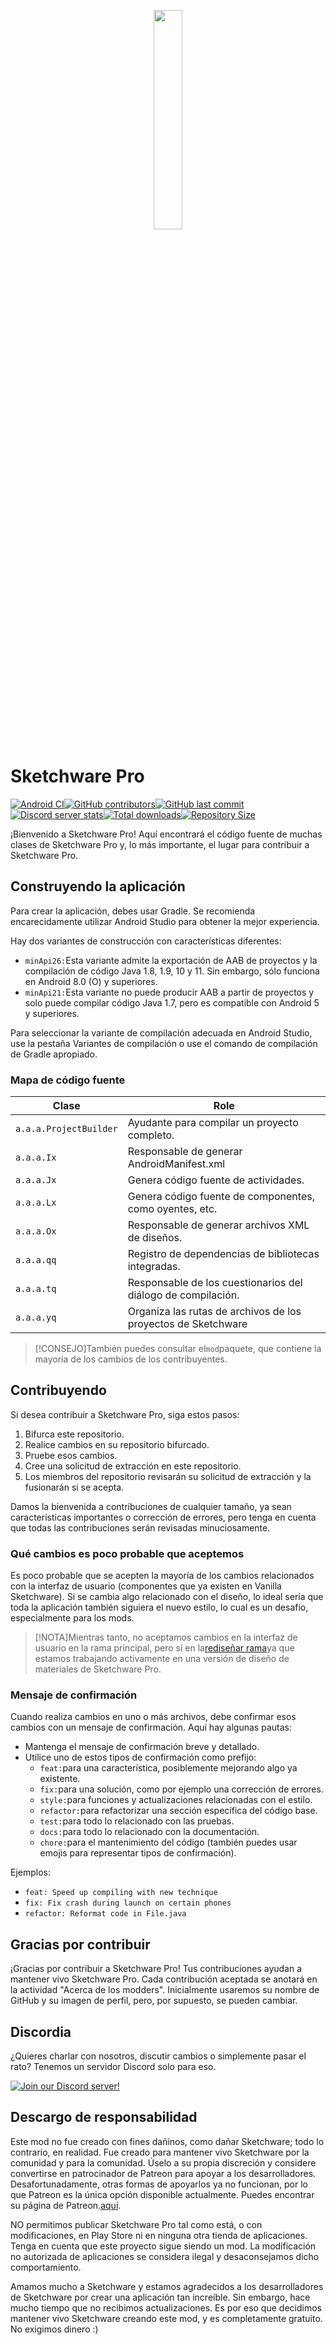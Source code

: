 <p align="center">
  <img src="assets/Sketchware-Pro.png" style="width: 30%;" />
</p>

# Sketchware Pro

[![Android CI](https://github.com/ROSPDK/SketchwareFu/actions/workflows/android.yml/badge.svg)](https://github.com/ROSPDK/SketchwareFu/actions/workflows/android.yml)[![GitHub contributors](https://img.shields.io/github/contributors/Sketchware-Pro/Sketchware-Pro)](https://github.com/Sketchware-Pro/Sketchware-Pro/graphs/contributors)[![GitHub last commit](https://img.shields.io/github/last-commit/Sketchware-Pro/Sketchware-Pro)](https://github.com/Sketchware-Pro/Sketchware-Pro/commits/)[![Discord server stats](https://img.shields.io/discord/790686719753846785)](http://discord.gg/kq39yhT4rX)[![Total downloads](https://img.shields.io/github/downloads/Sketchware-Pro/Sketchware-Pro/total)](https://github.com/Sketchware-Pro/Sketchware-Pro/releases)[![Repository Size](https://img.shields.io/github/repo-size/Sketchware-Pro/Sketchware-Pro)](https://github.com/Sketchware-Pro/Sketchware-Pro)

¡Bienvenido a Sketchware Pro! Aquí encontrará el código fuente de muchas clases de Sketchware Pro y, lo más importante, el lugar para contribuir a Sketchware Pro.

## Construyendo la aplicación

Para crear la aplicación, debes usar Gradle. Se recomienda encarecidamente utilizar Android Studio para obtener la mejor experiencia.

Hay dos variantes de construcción con características diferentes:

-   `minApi26:`Esta variante admite la exportación de AAB de proyectos y la compilación de código Java 1.8, 1.9, 10 y 11. Sin embargo, sólo funciona en Android 8.0 (O) y superiores.
-   `minApi21:`Esta variante no puede producir AAB a partir de proyectos y solo puede compilar código Java 1.7, pero es compatible con Android 5 y superiores.

Para seleccionar la variante de compilación adecuada en Android Studio, use la pestaña Variantes de compilación o use el comando de compilación de Gradle apropiado.

### Mapa de código fuente

| Clase                  | Role                                                          |
| ---------------------- | ------------------------------------------------------------- |
| `a.a.a.ProjectBuilder` | Ayudante para compilar un proyecto completo.                  |
| `a.a.a.Ix`             | Responsable de generar AndroidManifest.xml                    |
| `a.a.a.Jx`             | Genera código fuente de actividades.                          |
| `a.a.a.Lx`             | Genera código fuente de componentes, como oyentes, etc.       |
| `a.a.a.Ox`             | Responsable de generar archivos XML de diseños.               |
| `a.a.a.qq`             | Registro de dependencias de bibliotecas integradas.           |
| `a.a.a.tq`             | Responsable de los cuestionarios del diálogo de compilación.  |
| `a.a.a.yq`             | Organiza las rutas de archivos de los proyectos de Sketchware |

> [!CONSEJO]También puedes consultar el`mod`paquete, que contiene la mayoría de los cambios de los contribuyentes.

## Contribuyendo

Si desea contribuir a Sketchware Pro, siga estos pasos:

1.  Bifurca este repositorio.
2.  Realice cambios en su repositorio bifurcado.
3.  Pruebe esos cambios.
4.  Cree una solicitud de extracción en este repositorio.
5.  Los miembros del repositorio revisarán su solicitud de extracción y la fusionarán si se acepta.

Damos la bienvenida a contribuciones de cualquier tamaño, ya sean características importantes o corrección de errores, pero tenga en cuenta que todas las contribuciones serán revisadas minuciosamente.

### Qué cambios es poco probable que aceptemos

Es poco probable que se acepten la mayoría de los cambios relacionados con la interfaz de usuario (componentes que ya existen en Vanilla Sketchware). Si se cambia algo relacionado con el diseño, lo ideal sería que toda la aplicación también siguiera el nuevo estilo, lo cual es un desafío, especialmente para los mods.

> [!NOTA]Mientras tanto, no aceptamos cambios en la interfaz de usuario en la rama principal, pero sí en la[rediseñar rama](https://github.com/Sketchware-Pro/Sketchware-Pro/tree/material-redesign)ya que estamos trabajando activamente en una versión de diseño de materiales de Sketchware Pro.

### Mensaje de confirmación

Cuando realiza cambios en uno o más archivos, debe confirmar esos cambios con un mensaje de confirmación. Aquí hay algunas pautas:

-   Mantenga el mensaje de confirmación breve y detallado.
-   Utilice uno de estos tipos de confirmación como prefijo:
    -   `feat:`para una característica, posiblemente mejorando algo ya existente.
    -   `fix:`para una solución, como por ejemplo una corrección de errores.
    -   `style:`para funciones y actualizaciones relacionadas con el estilo.
    -   `refactor:`para refactorizar una sección específica del código base.
    -   `test:`para todo lo relacionado con las pruebas.
    -   `docs:`para todo lo relacionado con la documentación.
    -   `chore:`para el mantenimiento del código (también puedes usar emojis para representar tipos de confirmación).

Ejemplos:

-   `feat: Speed up compiling with new technique`
-   `fix: Fix crash during launch on certain phones`
-   `refactor: Reformat code in File.java`

## Gracias por contribuir

¡Gracias por contribuir a Sketchware Pro! Tus contribuciones ayudan a mantener vivo Sketchware Pro. Cada contribución aceptada se anotará en la actividad "Acerca de los modders". Inicialmente usaremos su nombre de GitHub y su imagen de perfil, pero, por supuesto, se pueden cambiar.

## Discordia

¿Quieres charlar con nosotros, discutir cambios o simplemente pasar el rato? Tenemos un servidor Discord solo para eso.

[![Join our Discord server!](https://invidget.switchblade.xyz/kq39yhT4rX)](http://discord.gg/kq39yhT4rX)

## Descargo de responsabilidad

Este mod no fue creado con fines dañinos, como dañar Sketchware; todo lo contrario, en realidad. Fue creado para mantener vivo Sketchware por la comunidad y para la comunidad. Úselo a su propia discreción y considere convertirse en patrocinador de Patreon para apoyar a los desarrolladores. Desafortunadamente, otras formas de apoyarlos ya no funcionan, por lo que Patreon es la única opción disponible actualmente. Puedes encontrar su página de Patreon.[aquí](https://www.patreon.com/sketchware).

NO permitimos publicar Sketchware Pro tal como está, o con modificaciones, en Play Store ni en ninguna otra tienda de aplicaciones. Tenga en cuenta que este proyecto sigue siendo un mod. La modificación no autorizada de aplicaciones se considera ilegal y desaconsejamos dicho comportamiento.

Amamos mucho a Sketchware y estamos agradecidos a los desarrolladores de Sketchware por crear una aplicación tan increíble. Sin embargo, hace mucho tiempo que no recibimos actualizaciones. Es por eso que decidimos mantener vivo Sketchware creando este mod, y es completamente gratuito. No exigimos dinero :)
